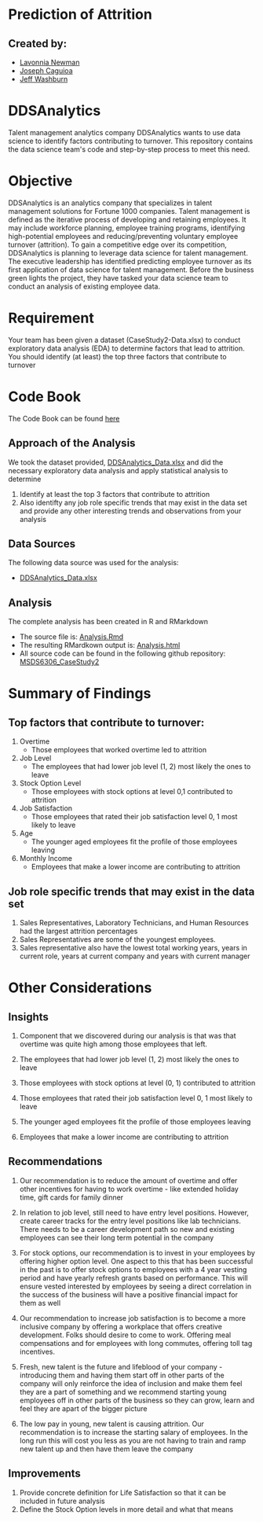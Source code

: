 # Prediction of Attrition





## Created by: 
- [Lavonnia Newman](mailto:lavonnian@mail.smu.edu)
- [Joseph Caguioa](mailto:jcaguioa@mail.smu.edu)
- [Jeff Washburn](mailto:washburnj@mail.smu.edu)

# DDSAnalytics

Talent management analytics company DDSAnalytics wants to use data science to identify factors contributing to turnover. This repository contains the data science team's code and step-by-step process to meet this need.
 

# Objective 
DDSAnalytics is an analytics company that specializes in talent management solutions for Fortune 1000 companies. Talent management is defined as the iterative process of developing and retaining employees. It may include workforce planning, employee training programs, identifying high-potential employees and reducing/preventing voluntary employee turnover (attrition). To gain a competitive edge over its competition, DDSAnalytics is planning to leverage data science for talent management. The executive leadership has identified predicting employee turnover as its first application of data science for talent management. Before the business green lights the project, they have tasked your data science team to conduct an analysis of existing employee data.


# Requirement
Your team has been given a dataset (CaseStudy2-Data.xlsx) to conduct exploratory data analysis (EDA) to determine factors that lead to attrition.  You should identify (at least) the top three factors that contribute to turnover


# Code Book 
The Code Book can be found [here](CaseStudy2_Codebook.Rmd)


## Approach of the Analysis

We took the dataset provided, [DDSAnalytics_Data.xlsx](./Data/DDSAnalytics_Data.xlsx) and did the necessary exploratory data analysis and apply statistical analysis to determine
1. Identify at least the top 3 factors that contribute to attrition 
2. Also identifty any job role specific trends that may exist in the data set and provide any other interesting trends and observations from your analysis


## Data Sources

The following data source was used for the analysis:
* [DDSAnalytics_Data.xlsx](./Data/DDSAnalytics_Data.xlsx)

## Analysis 

The complete analysis has been created in R and RMarkdown
* The source file is: [Analysis.Rmd](./Analysis.Rmd)
* The resulting RMardkown output is: [Analysis.html](./Analysis.html)
* All source code can be found in the following github repository: [MSDS6306_CaseStudy2](https://github.com/J-Caguioa/MSDS6306_CaseStudy2)


# Summary of Findings

## Top factors that contribute to turnover:
1. Overtime
   * Those employees that worked overtime led to attrition
2. Job Level 
   * The employees that had lower job level (1, 2) most likely the ones to leave 
3. Stock Option Level 
   * Those employees with stock options at level 0,1 contributed to attrition
4. Job Satisfaction
   * Those employees that rated their job satisfaction level 0, 1 most likely to leave
5. Age
   * The younger aged employees fit the profile of those employees leaving
6. Monthly Income
   * Employees that make a lower income are contributing to attrition

## Job role specific trends that may exist in the data set 
1. Sales Representatives, Laboratory Technicians, and Human Resources had the largest attrition percentages
2. Sales Representatives are some of the youngest employees.
3. Sales representative also have the lowest total working years, years in current role, years at current company and years with current manager


# Other Considerations 

## Insights

1. Component that we discovered during our analysis is that was that overtime was quite high among those employees that left.

2. The employees that had lower job level (1, 2) most likely the ones to leave

3. Those employees with stock options at level (0, 1) contributed to attrition

4. Those employees that rated their job satisfaction level 0, 1 most likely to leave

5. The younger aged employees fit the profile of those employees leaving

6. Employees that make a lower income are contributing to attrition


## Recommendations

1. Our recommendation is to reduce the amount of overtime and offer other incentives for having to work overtime - like extended holiday time, gift cards for family dinner

2. In relation to job level, still need to have entry level positions.  However, create career tracks for the entry level positions like lab technicians.  There needs to be a career development path so new and existing employees can see their long term potential in the company

3. For stock options, our recommendation is to invest in your employees by offering higher option level.  One aspect to this that has been successful in the past is to offer stock options to employees with a 4 year vesting period and have yearly refresh grants based on performance.  This will ensure vested interested by employees by seeing a direct correlation in the success of the business will have a positive financial impact for them as well

4. Our recommendation to increase job satisfaction is to become a more inclusive company by offering a workplace that offers creative development.  Folks should desire to come to work.  Offering meal compensations and for employees with long commutes, offering toll tag incentives.  

5. Fresh, new talent is the future and lifeblood of your company - introducing them and having them start off in other parts of the company will only reinforce the idea of inclusion and make them feel they are a part of something and we recommend starting young employees off in other parts of the business so they can grow, learn and feel they are apart of the bigger picture

6. The low pay in young, new talent is causing attrition.  Our recommendation is to increase the starting salary of employees. In the long run this will cost you less as you are not having to train and ramp new talent up and then have them leave the company


## Improvements

1. Provide concrete definition for Life Satisfaction so that it can be included in future analysis
2. Define the Stock Option levels in more detail and what that means

